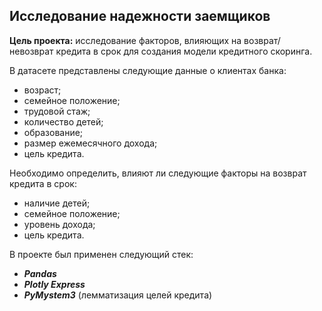 ## Исследование надежности заемщиков

**Цель проекта:** исследование факторов, влияющих на возврат/невозврат кредита в срок для создания модели кредитного скоринга.

В датасете представлены следующие данные о клиентах банка:
* возраст;
* семейное положение;
* трудовой стаж;
* количество детей;
* образование;
* размер ежемесячного дохода;
* цель кредита.

Необходимо определить, влияют ли следующие факторы на возврат кредита в срок:
* наличие детей;
* семейное положение;
* уровень дохода;
* цель кредита.

В проекте был применен следующий стек:
* **_Pandas_**
* **_Plotly Express_**
* **_PyMystem3_** (лемматизация целей кредита)
